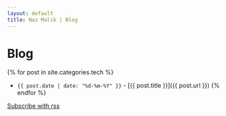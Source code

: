 ```yaml
---
layout: default
title: Naz Malik | Blog
---
```


# Blog

{% for post in site.categories.tech %}
- `{{ post.date | date: "%d-%m-%Y" }}` - [{{ post.title }}]({{ post.url }}) {% endfor %}

[Subscribe with rss](/feed.xml)
